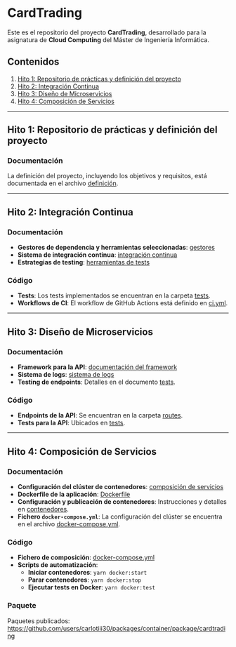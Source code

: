 # CardTrading
Este es el repositorio del proyecto **CardTrading**, desarrollado para la asignatura de **Cloud Computing** del Máster de Ingeniería Informática.

## Contenidos
1. [Hito 1: Repositorio de prácticas y definición del proyecto](#hito-1-repositorio-de-prácticas-y-definición-del-proyecto)
2. [Hito 2: Integración Continua](#hito-2-integración-continua)
3. [Hito 3: Diseño de Microservicios](#hito-3-diseño-de-microservicios)
4. [Hito 4: Composición de Servicios](#hito-4-composición-de-servicios)

---

## Hito 1: Repositorio de prácticas y definición del proyecto
### Documentación
La definición del proyecto, incluyendo los objetivos y requisitos, está documentada en el archivo [definición](./docs/definicion.md).

---

## Hito 2: Integración Continua
### Documentación
- **Gestores de dependencia y herramientas seleccionadas**: [gestores](./docs/gestores.md)
- **Sistema de integración continua**: [integración continua](./docs/integracion_continua.md)
- **Estrategias de testing**: [herramientas de tests](./docs/tests.md)

### Código
- **Tests**: Los tests implementados se encuentran en la carpeta [tests](./backend/tests).
- **Workflows de CI**: El workflow de GitHub Actions está definido en [ci.yml](.github/workflows/ci.yml).

---

## Hito 3: Diseño de Microservicios
### Documentación
- **Framework para la API**: [documentación del framework](./docs/api.md)
- **Sistema de logs**: [sistema de logs](./docs/logs.md)
- **Testing de endpoints**: Detalles en el documento [tests](./docs/tests.md).

### Código
- **Endpoints de la API**: Se encuentran en la carpeta [routes](./backend/src/routes).
- **Tests para la API**: Ubicados en [tests](./backend/tests).

---

## Hito 4: Composición de Servicios
### Documentación
- **Configuración del clúster de contenedores**: [composición de servicios](./docs/compose.md)
- **Dockerfile de la aplicación**: [Dockerfile](./backend/Dockerfile)
- **Configuración y publicación de contenedores**: Instrucciones y detalles en [contenedores](./docs/contenedores.md).
- **Fichero `docker-compose.yml`**: La configuración del clúster se encuentra en el archivo [docker-compose.yml](./docker-compose.yml).

### Código
- **Fichero de composición**: [docker-compose.yml](./docker-compose.yml)
- **Scripts de automatización**: 
  - **Iniciar contenedores**: `yarn docker:start`
  - **Parar contenedores**: `yarn docker:stop`
  - **Ejecutar tests en Docker**: `yarn docker:test`


### Paquete
Paquetes publicados: https://github.com/users/carlotiii30/packages/container/package/cardtrading
